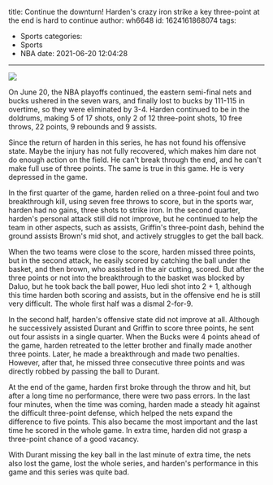 title: Continue the downturn! Harden's crazy iron strike  a key three-point at the end is hard to continue
author: wh6648
id: 1624161868074
tags: 
- Sports
categories: 
- Sports
- NBA
date: 2021-06-20 12:04:28
---
![](https://p3.itc.cn/q_70/images01/20210620/6a47491785334b8eab0319b622cc69ff.jpeg)


On June 20, the NBA playoffs continued, the eastern semi-final nets and bucks ushered in the seven wars, and finally lost to bucks by 111-115 in overtime, so they were eliminated by 3-4. Harden continued to be in the doldrums, making 5 of 17 shots, only 2 of 12 three-point shots, 10 free throws, 22 points, 9 rebounds and 9 assists.

Since the return of harden in this series, he has not found his offensive state. Maybe the injury has not fully recovered, which makes him dare not do enough action on the field. He can't break through the end, and he can't make full use of three points. The same is true in this game. He is very depressed in the game.

In the first quarter of the game, harden relied on a three-point foul and two breakthrough kill, using seven free throws to score, but in the sports war, harden had no gains, three shots to strike iron. In the second quarter, harden's personal attack still did not improve, but he continued to help the team in other aspects, such as assists, Griffin's three-point dash, behind the ground assists Brown's mid shot, and actively struggles to get the ball back.

When the two teams were close to the score, harden missed three points, but in the second attack, he easily scored by catching the ball under the basket, and then brown, who assisted in the air cutting, scored. But after the three points or not into the breakthrough to the basket was blocked by Daluo, but he took back the ball power, Huo ledi shot into 2 + 1, although this time harden both scoring and assists, but in the offensive end he is still very difficult. The whole first half was a dismal 2-for-9.

In the second half, harden's offensive state did not improve at all. Although he successively assisted Durant and Griffin to score three points, he sent out four assists in a single quarter. When the Bucks were 4 points ahead of the game, harden retreated to the letter brother and finally made another three points. Later, he made a breakthrough and made two penalties. However, after that, he missed three consecutive three points and was directly robbed by passing the ball to Durant.

At the end of the game, harden first broke through the throw and hit, but after a long time no performance, there were two pass errors. In the last four minutes, when the time was coming, harden made a steady hit against the difficult three-point defense, which helped the nets expand the difference to five points. This also became the most important and the last time he scored in the whole game. In extra time, harden did not grasp a three-point chance of a good vacancy.

With Durant missing the key ball in the last minute of extra time, the nets also lost the game, lost the whole series, and harden's performance in this game and this series was quite bad.

